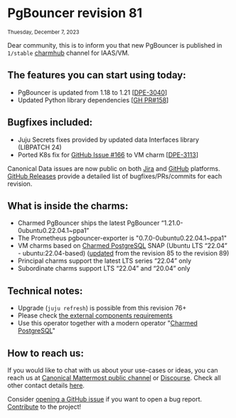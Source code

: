 # PgBouncer revision 81
<sub>Thuesday, December 7, 2023</sub>

Dear community, this is to inform you that new PgBouncer is published in `1/stable` [charmhub](https://charmhub.io/pgbouncer?channel=1/stable) channel for IAAS/VM.

## The features you can start using today:

* PgBouncer is updated from 1.18 to 1.21 [[DPE-3040](https://warthogs.atlassian.net/browse/DPE-3040)]
* Updated Python library dependencies [[GH PR#158](https://github.com/canonical/pgbouncer-k8s-operator/pull/158)]

## Bugfixes included:
* Juju Secrets fixes provided by updated data Interfaces library (LIBPATCH 24)
* Ported K8s fix for [GitHub Issue #166](https://github.com/canonical/pgbouncer-k8s-operator/issues/166) to VM charm [[DPE-3113](https://warthogs.atlassian.net/browse/DPE-3113)]

Canonical Data issues are now public on both [Jira](https://warthogs.atlassian.net/jira/software/c/projects/DPE/issues/) and [GitHub](https://github.com/canonical/pgbouncer-operator/issues) platforms.<br/>[GitHub Releases](https://github.com/canonical/pgbouncer-operator/releases) provide a detailed list of bugfixes/PRs/commits for each revision.


## What is inside the charms:

* Charmed PgBouncer ships the latest PgBouncer “1.21.0-0ubuntu0.22.04.1~ppa1”
* The Prometheus pgbouncer-exporter is "0.7.0-0ubuntu0.22.04.1~ppa1"
* VM charms based on [Charmed PostgreSQL](https://snapcraft.io/charmed-postgresql) SNAP (Ubuntu LTS “22.04” - ubuntu:22.04-based) ([updated](https://warthogs.atlassian.net/browse/DPE-3040) from the revision 85 to the revision 89)
* Principal charms support the latest LTS series “22.04” only
* Subordinate charms support LTS “22.04” and “20.04” only

## Technical notes:

* Upgrade (`juju refresh`) is possible from this revision 76+
* Please check [the external components requirements](/t/12307?channel=1/stable)
* Use this operator together with a modern operator "[Charmed PostgreSQL](https://charmhub.io/postgresql)"

## How to reach us:

If you would like to chat with us about your use-cases or ideas, you can reach us at [Canonical Mattermost public channel](https://chat.charmhub.io/charmhub/channels/data-platform) or [Discourse](https://discourse.charmhub.io/). Check all other contact details [here](/t/12305).

Consider [opening a GitHub issue](https://github.com/canonical/pgbouncer-operator/issues) if you want to open a bug report.<br/>[Contribute](https://github.com/canonical/pgbouncer-operator/blob/main/CONTRIBUTING.md) to the project!
